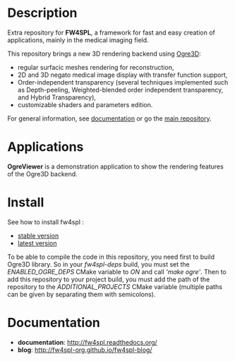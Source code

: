 Description
===========

Extra repository for **FW4SPL**, a framework for fast and easy creation of applications, mainly in the medical imaging field.

This repository brings a new 3D rendering backend using [Ogre3D](http://www.ogre3d.org/):

* regular surfacic meshes rendering for reconstruction,
* 2D and 3D negato medical image display with transfer function support,
* Order-independent transparency (several techniques implemented such as Depth-peeling, Weighted-blended order independent transparency, and Hybrid Transparency),
* customizable shaders and parameters edition.

For general information, see [documentation](http://fw4spl.readthedocs.org/) or go the [main repository](https://github.com/fw4spl-org/fw4spl).

Applications
============

**OgreViewer** is a demonstration application to show the rendering features of the Ogre3D backend.

Install
=======

See how to install fw4spl :
 - [stable version](http://fw4spl.readthedocs.org/en/master/Installation/index.html)
 - [latest version](http://fw4spl.readthedocs.org/en/dev/Installation/index.html)

To be able to compile the code in this repository, you need first to build Ogre3D library. So in your *fw4spl-deps* build, you must set the *ENABLED_OGRE_DEPS* CMake variable to *ON* and call *'make ogre'*. Then to add this repository to your project build, you must add the path of the repository to the *ADDITIONAL_PROJECTS* CMake variable (multiple paths can be given by separating them with semicolons).

Documentation
=============

* **documentation**: http://fw4spl.readthedocs.org/
* **blog**: http://fw4spl-org.github.io/fw4spl-blog/

